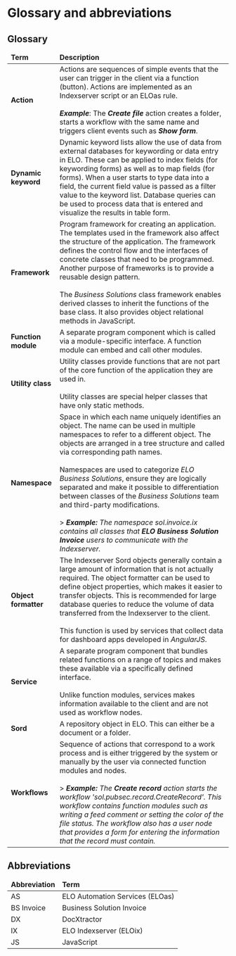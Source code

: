 <h1>Glossary and abbreviations</h1>
<h2>Glossary</h2>
<table><thead><tr><td><span
style='font-weight:bold'>Term</span></td><td><span
style='font-weight:bold'>Description</span></td></tr></thead><tbody><tr><td><span
style='font-weight:bold'>Action</span></td><td>Actions are sequences of simple events that the user can trigger in the client via a function (button). Actions are implemented as an Indexserver script or an ELOas rule.<br /><br /> <span
style='font-weight:bold;font-style:italic'>Example</span>: The <span style='font-weight:bold;
font-style:italic'>Create file</span> action creates a folder, starts a workflow with the same name and triggers client events such as <span
style='font-weight:bold;font-style:italic'>Show form</span>.</td></tr><tr><td><span
style='font-weight:bold'>Dynamic keyword</span></td><td>Dynamic keyword lists allow the use of data from external databases for keywording or data entry in ELO. These can be applied to index fields (for keywording forms) as well as to map fields (for forms). When a user starts to type data into a field, the current field value is passed as a filter value to the keyword list. Database queries can be used to process data that is entered and visualize the results in table form.</td></tr><tr><td><span
style='font-weight:bold'>Framework</span></td><td>Program framework for creating an application. The templates used in the framework also affect the structure of the application. The framework defines the control flow and the interfaces of concrete classes that need to be programmed. Another purpose of frameworks is to provide a reusable design pattern.<br /><br />The <span
style='font-style:italic'>Business Solutions</span> class framework enables derived classes to inherit the functions of the base class. It also provides object relational methods in JavaScript.</td></tr><tr><td><span
style='font-weight:bold'>Function module</span></td><td>A separate program component which is called via a module-specific interface. A function module can embed and call other modules.</td></tr><tr><td><span
style='font-weight:bold'>Utility class</span></td><td>Utility classes provide functions that are not part of the core function of the application they are used in. <br /><br />Utility classes are special helper classes that have only static methods.</td></tr><tr><td><span
style='font-weight:bold'>Namespace</span></td><td>Space in which each name uniquely identifies an object. The name can be used in multiple namespaces to refer to a different object. The objects are arranged in a tree structure and called via corresponding path names.<br /><br />Namespaces are used to categorize <span
style='font-style:italic'>ELO Business Solutions</span>, ensure they are logically separated and make it possible to differentiation between classes of the <span
style='font-style:italic'>Business Solutions</span> team and third-party modifications.<br /><br />&gt; <span
style='font-weight:bold;font-style:italic'>Example:</span><span
style='font-style:italic'> The namespace sol.invoice.ix contains all classes that </span><span
style='font-weight:bold;font-style:italic'>ELO Business Solution Invoice</span><span
style='font-style:italic'> users to communicate with the Indexserver.</span></td></tr><tr><td><span
style='font-weight:bold'>Object formatter</span></td><td>The Indexserver Sord objects generally contain a large amount of information that is not actually required. The object formatter can be used to define object properties, which makes it easier to transfer objects. This is recommended for large database queries to reduce the volume of data transferred from the Indexserver to the client. <br /><br />This function is used by services that collect data for dashboard apps developed in <span
style='font-style:italic'>AngularJS</span>.</td></tr><tr><td><span
style='font-weight:bold'>Service</span></td><td>A separate program component that bundles related functions on a range of topics and makes these available via a specifically defined interface.<br /><br />Unlike function modules, services makes information available to the client and are not used as workflow nodes.</td></tr><tr><td><span
style='font-weight:bold'>Sord</span></td><td>A repository object in ELO. This can either be a document or a folder.</td></tr><tr><td><span
style='font-weight:bold'>Workflows</span></td><td>Sequence of actions that correspond to a work process and is either triggered by the system or manually by the user via connected function modules and nodes.<br>
<br />&gt; <span
style='font-weight:bold;font-style:italic'>Example:</span><span
style='font-style:italic'> The<span style='font-weight:bold;
font-style:italic'> Create record </span><span style='font-style:italic'>action starts the workflow 'sol.pubsec.record.CreateRecord'. This workflow contains function modules such as writing a feed comment or setting the color of the file status. The workflow also has a user node that provides a form for entering the information that the record must contain.</span></td></tr></tbody></table>

<h2>Abbreviations</h2>
<table><thead><tr><td><span
style='font-weight:bold'>Abbreviation</span></td><td><span
style='font-weight:bold'>Term</span></td></tr></thead><tbody><tr><td>AS</td><td>ELO Automation Services (ELOas)</td></tr><tr><td>BS Invoice</td><td>Business Solution Invoice</td></tr><tr><td>DX</td><td>DocXtractor</td></tr><tr><td>IX</td><td>ELO Indexserver (ELOix)</td></tr><tr><td>JS</td><td> JavaScript</td></tr></tbody></table>
